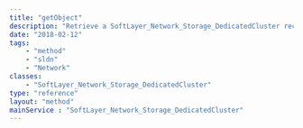 ```yaml
---
title: "getObject"
description: "Retrieve a SoftLayer_Network_Storage_DedicatedCluster record."
date: "2018-02-12"
tags:
    - "method"
    - "sldn"
    - "Network"
classes:
    - "SoftLayer_Network_Storage_DedicatedCluster"
type: "reference"
layout: "method"
mainService : "SoftLayer_Network_Storage_DedicatedCluster"
---
```

